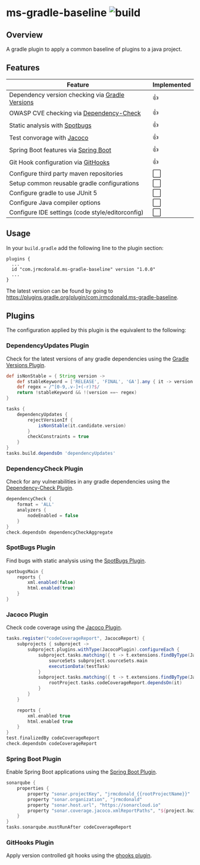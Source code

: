 # ms-gradle-baseline ![build](https://github.com/jrmcdonald/ms-gradle-baseline/workflows/build/badge.svg)

## Overview

A gradle plugin to apply a common baseline of plugins to a java project.

## Features

| Feature                                                                        | Implemented |
|--------------------------------------------------------------------------------|-------------|
| Dependency version checking via [Gradle Versions](#dependencyupdates-plugin)   | 👍          |
| OWASP CVE checking via [Dependency-Check](#dependencycheck-plugin)             | 👍          |
| Static analysis with [Spotbugs](#spotbugs-plugin)                              | 👍          |
| Test convorage with [Jacoco](#jacoco-plugin)                                   | 👍          |
| Spring Boot features via [Spring Boot](#spring-boot-plugin)                    | 👍          |
| Git Hook configuration via [GitHooks](#githooks-plugin)                        | 👍          |
| Configure third party maven repositories                                       | ⬜          |
| Setup common reusable gradle configurations                                    | ⬜          |
| Configure gradle to use JUnit 5                                                | ⬜          |
| Configure Java compiler options                                                | ⬜          |
| Configure IDE settings (code style/editorconfig)                               | ⬜          |

## Usage

In your `build.gradle` add the following line to the plugin section:
```
plugins {
  ...
  id "com.jrmcdonald.ms-gradle-baseline" version "1.0.0"
  ...
}
```
The latest version can be found by going to https://plugins.gradle.org/plugin/com.jrmcdonald.ms-gradle-baseline.

## Plugins

The configuration applied by this plugin is the equivalent to the following:

### DependencyUpdates Plugin

Check for the latest versions of any gradle dependencies using the [Gradle Versions Plugin](https://github.com/ben-manes/gradle-versions-plugin).

```groovy
def isNonStable = { String version ->
    def stableKeyword = ['RELEASE', 'FINAL', 'GA'].any { it -> version.toUpperCase().contains(it) }
    def regex = /^[0-9,.v-]+(-r)?$/
    return !stableKeyword && !(version ==~ regex)
}

tasks {
    dependencyUpdates {
        rejectVersionIf {
            isNonStable(it.candidate.version)
        }
        checkConstraints = true
    }
}
tasks.build.dependsOn 'dependencyUpdates'
```

### DependencyCheck Plugin

Check for any vulnerabilities in any gradle dependencies using the [Dependency-Check Plugin](https://github.com/jeremylong/DependencyCheck).

```groovy
dependencyCheck {
    format = 'ALL'
    analyzers {
        nodeEnabled = false
    }
}
check.dependsOn dependencyCheckAggregate
```

### SpotBugs Plugin

Find bugs with static analysis using the [SpotBugs Plugin](https://github.com/spotbugs/spotbugs-gradle-plugin).

```groovy
spotbugsMain {
    reports {
        xml.enabled(false)
        html.enabled(true)
    }
}
```

### Jacoco Plugin

Check code coverage using the [Jacoco Plugin](https://www.eclemma.org/jacoco/).

```groovy
tasks.register("codeCoverageReport", JacocoReport) {
    subprojects { subproject ->
        subproject.plugins.withType(JacocoPlugin).configureEach {
            subproject.tasks.matching({ t -> t.extensions.findByType(JacocoTaskExtension) }).configureEach { testTask ->
                sourceSets subproject.sourceSets.main
                executionData(testTask)
            }
            subproject.tasks.matching({ t -> t.extensions.findByType(JacocoTaskExtension) }).forEach {
                rootProject.tasks.codeCoverageReport.dependsOn(it)
            }
        }
    }

    reports {
        xml.enabled true
        html.enabled true
    }
}
test.finalizedBy codeCoverageReport
check.dependsOn codeCoverageReport
```

### Spring Boot Plugin

Enable Spring Boot applications using the [Spring Boot Plugin](https://plugins.gradle.org/plugin/org.springframework.boot).

```groovy
sonarqube {
    properties {
        property "sonar.projectKey", "jrmcdonald_{{rootProjectName}}"
        property "sonar.organization", "jrmcdonald"
        property "sonar.host.url", "https://sonarcloud.io"
        property "sonar.coverage.jacoco.xmlReportPaths", "${project.buildDir}/reports/jacoco/codeCoverageReport/codeCoverageReport.xml"
    }
}
tasks.sonarqube.mustRunAfter codeCoverageReport
```

### GitHooks Plugin

Apply version controlled git hooks using the [ghooks plugin](https://github.com/gtramontina/ghooks.gradle).